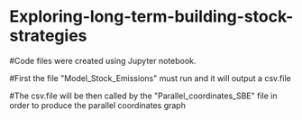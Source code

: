 # Exploring-long-term-building-stock-strategies

#Code files were created using Jupyter notebook.

#First the file "Model_Stock_Emissions" must run and it will output a csv.file

#The csv.file will be then called by the "Parallel_coordinates_SBE" file in order to produce the parallel coordinates graph
